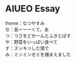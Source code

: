 # AIUEO Essay
theme：なつやすみ  
な：長ーーーくて、あ  
つ：つさをどかーんとふきとばす  
や：野菜をいっぱい食べて  
す：スッキリした頭で  
み：ミンミンゼミを捕まえました  
